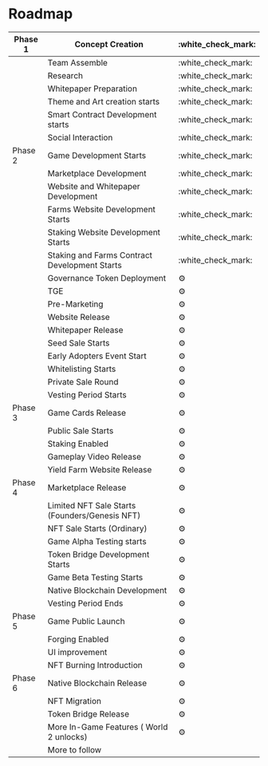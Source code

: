# Roadmap

| Phase 1 | Concept Creation                               | :white\_check\_mark: |
| ------- | ---------------------------------------------- | -------------------- |
|         | Team Assemble                                  | :white\_check\_mark: |
|         | Research                                       | :white\_check\_mark: |
|         | Whitepaper Preparation                         | :white\_check\_mark: |
|         | Theme and Art creation starts                  | :white\_check\_mark: |
|         | Smart Contract Development starts              | :white\_check\_mark: |
|         | Social Interaction                             | :white\_check\_mark: |
| Phase 2 | Game Development Starts                        | :white\_check\_mark: |
|         | Marketplace Development                        | :white\_check\_mark: |
|         | Website and Whitepaper Development             | :white\_check\_mark: |
|         | Farms Website Development Starts               | :white\_check\_mark: |
|         | Staking Website Development Starts             | :white\_check\_mark: |
|         | Staking and Farms Contract Development Starts  | :white\_check\_mark: |
|         | Governance Token Deployment                    | :gear:               |
|         | TGE                                            | :gear:               |
|         | Pre-Marketing                                  | :gear:               |
|         | Website Release                                | :gear:               |
|         | Whitepaper Release                             | :gear:               |
|         | Seed Sale Starts                               | :gear:               |
|         | Early Adopters Event Start                     | :gear:               |
|         | Whitelisting Starts                            | :gear:               |
|         | Private Sale Round                             | :gear:               |
|         | Vesting Period Starts                          | :gear:               |
| Phase 3 | Game Cards Release                             | :gear:               |
|         | Public Sale Starts                             | :gear:               |
|         | Staking Enabled                                | :gear:               |
|         | Gameplay Video Release                         | :gear:               |
|         | Yield Farm Website Release                     | :gear:               |
| Phase 4 | Marketplace Release                            | :gear:               |
|         | Limited NFT Sale Starts (Founders/Genesis NFT) | :gear:               |
|         | NFT Sale Starts (Ordinary)                     | :gear:               |
|         | Game Alpha Testing starts                      | :gear:               |
|         | Token Bridge Development Starts                | :gear:               |
|         | Game Beta Testing Starts                       | :gear:               |
|         | Native Blockchain Development                  | :gear:               |
|         | Vesting Period Ends                            | :gear:               |
| Phase 5 | Game Public Launch                             | :gear:               |
|         | Forging Enabled                                | :gear:               |
|         | UI improvement                                 | :gear:               |
|         | NFT Burning Introduction                       | :gear:               |
| Phase 6 | Native Blockchain Release                      | :gear:               |
|         | NFT Migration                                  | :gear:               |
|         | Token Bridge Release                           | :gear:               |
|         | More In-Game Features ( World 2 unlocks)       | :gear:               |
|         | More to follow                                 |                      |

